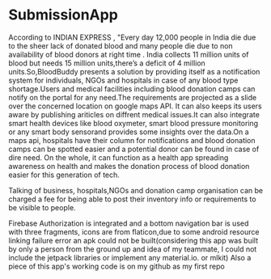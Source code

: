 # SubmissionApp

According to INDIAN EXPRESS , "Every day 12,000 people in India die due to the sheer lack of donated blood and many people die due to non availability of blood donors at right time . 
India collects 11 million units of blood but needs 15 million units,there’s a deficit of 4 million units.So,BloodBuddy presents a solution by providing itself as a 
notification system for individuals, NGOs and hospitals in case of any blood type shortage.Users and medical facilities including blood donation camps can notify 
on the portal for any need.The requirements are projected as a slide over the concerned location on google maps API. It can also keeps its users aware by publishing ariticles
on diffrent medical issues.It can also integrate smart health devices like blood oxymeter, smart blood pressure monitoring or any smart body sensorand provides some insights over the 
data.On a maps api, hospitals have their column for notifications and blood donation camps can be spotted easier and a potential donor can be found in case of dire need.
On the whole, it can function as a health app spreading awareness on health and makes the donation process of blood donation easier for this generation of tech.
  

Talking of business, hospitals,NGOs and donation camp organisation can be charged a fee for being able to post their inventory info  or requirements to be visible to people.


Firebase Authorization is integrated and a bottom navigation bar is used with three fragments, icons are from flaticon,due to some android resource linking failure error an apk
could not be built(considering this app was built by only a person from the ground up and idea of my teammate, I could not include the jetpack libraries or implement any material.io. or mlkit)
Also a piece of this app's working code is on my github as my first repo   


